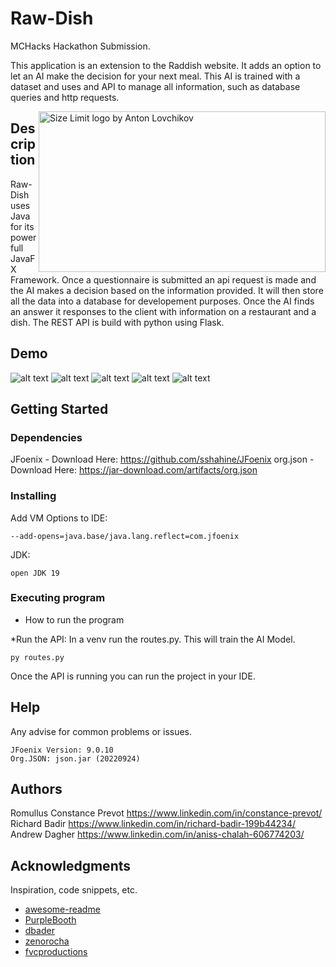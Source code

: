 # Raw-Dish

MCHacks Hackathon Submission.

This application is an extension to the Raddish website. It adds an option to let an AI make the decision for your next meal. This AI is trained with a dataset and uses and API to manage all information, such as database queries and http requests.

<img src="https://d112y698adiu2z.cloudfront.net/photos/production/software_photos/002/360/528/datas/gallery.jpg" align="right"
     alt="Size Limit logo by Anton Lovchikov" width="459" height="257">
     
## Description

Raw-Dish uses Java for its powerfull JavaFX Framework. Once a questionnaire is submitted an api request is made and the AI makes a decision based on the information provided. It will then store all the data into a database for developement purposes. Once the AI finds an answer it responses to the client with information on a restaurant and a dish. The REST API is build with python using Flask.

## Demo
![alt text](https://d112y698adiu2z.cloudfront.net/photos/production/software_photos/002/360/910/datas/gallery.jpg)
![alt text](https://d112y698adiu2z.cloudfront.net/photos/production/software_photos/002/360/909/datas/gallery.jpg)
![alt text](https://i.imgur.com/CC84rE9.png)
![alt text](https://d112y698adiu2z.cloudfront.net/photos/production/software_photos/002/361/070/datas/gallery.jpg)
![alt text](https://d112y698adiu2z.cloudfront.net/photos/production/software_photos/002/361/817/datas/gallery.jpg)




## Getting Started

### Dependencies

JFoenix - Download Here: https://github.com/sshahine/JFoenix
org.json - Download Here: https://jar-download.com/artifacts/org.json

### Installing
Add VM Options to IDE: 
```
--add-opens=java.base/java.lang.reflect=com.jfoenix 
```
JDK:
```
open JDK 19
```
### Executing program

* How to run the program

*Run the API:
In a venv run the routes.py. This will train the AI Model.
```
py routes.py
```
Once the API is running you can run the project in your IDE.


## Help

Any advise for common problems or issues.
```
JFoenix Version: 9.0.10
Org.JSON: json.jar (20220924)
```

## Authors

Romullus
Constance Prevot https://www.linkedin.com/in/constance-prevot/ 
Richard Badir https://www.linkedin.com/in/richard-badir-199b44234/ 
Andrew Dagher https://www.linkedin.com/in/aniss-chalah-606774203/


## Acknowledgments

Inspiration, code snippets, etc.
* [awesome-readme](https://github.com/matiassingers/awesome-readme)
* [PurpleBooth](https://gist.github.com/PurpleBooth/109311bb0361f32d87a2)
* [dbader](https://github.com/dbader/readme-template)
* [zenorocha](https://gist.github.com/zenorocha/4526327)
* [fvcproductions](https://gist.github.com/fvcproductions/1bfc2d4aecb01a834b46)
